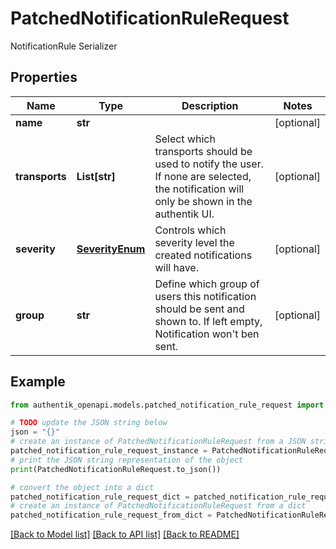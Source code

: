# PatchedNotificationRuleRequest

NotificationRule Serializer

## Properties

Name | Type | Description | Notes
------------ | ------------- | ------------- | -------------
**name** | **str** |  | [optional] 
**transports** | **List[str]** | Select which transports should be used to notify the user. If none are selected, the notification will only be shown in the authentik UI. | [optional] 
**severity** | [**SeverityEnum**](SeverityEnum.md) | Controls which severity level the created notifications will have. | [optional] 
**group** | **str** | Define which group of users this notification should be sent and shown to. If left empty, Notification won&#39;t ben sent. | [optional] 

## Example

```python
from authentik_openapi.models.patched_notification_rule_request import PatchedNotificationRuleRequest

# TODO update the JSON string below
json = "{}"
# create an instance of PatchedNotificationRuleRequest from a JSON string
patched_notification_rule_request_instance = PatchedNotificationRuleRequest.from_json(json)
# print the JSON string representation of the object
print(PatchedNotificationRuleRequest.to_json())

# convert the object into a dict
patched_notification_rule_request_dict = patched_notification_rule_request_instance.to_dict()
# create an instance of PatchedNotificationRuleRequest from a dict
patched_notification_rule_request_from_dict = PatchedNotificationRuleRequest.from_dict(patched_notification_rule_request_dict)
```
[[Back to Model list]](../README.md#documentation-for-models) [[Back to API list]](../README.md#documentation-for-api-endpoints) [[Back to README]](../README.md)


